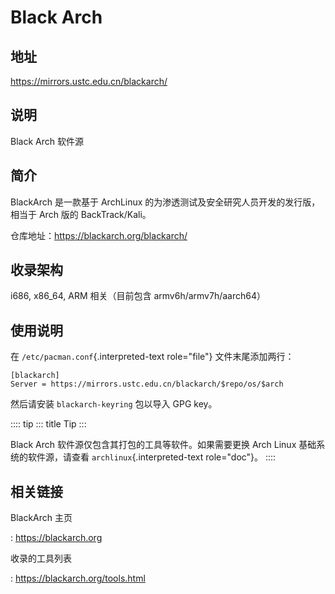 # Black Arch

## 地址

<https://mirrors.ustc.edu.cn/blackarch/>

## 说明

Black Arch 软件源

## 简介

BlackArch 是一款基于 ArchLinux
的为渗透测试及安全研究人员开发的发行版，相当于 Arch 版的
BackTrack/Kali。

仓库地址：https://blackarch.org/blackarch/

## 收录架构

i686, x86_64, ARM 相关（目前包含 armv6h/armv7h/aarch64）

## 使用说明

在 `/etc/pacman.conf`{.interpreted-text role="file"} 文件末尾添加两行：

    [blackarch]
    Server = https://mirrors.ustc.edu.cn/blackarch/$repo/os/$arch

然后请安装 `blackarch-keyring` 包以导入 GPG key。

:::: tip
::: title
Tip
:::

Black Arch 软件源仅包含其打包的工具等软件。如果需要更换 Arch Linux
基础系统的软件源，请查看 `archlinux`{.interpreted-text role="doc"}。
::::

## 相关链接

BlackArch 主页

:   <https://blackarch.org>

收录的工具列表

:   <https://blackarch.org/tools.html>
